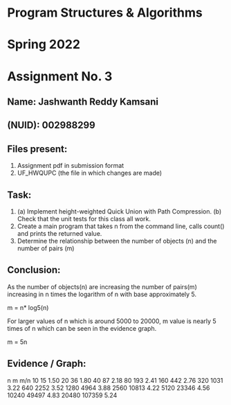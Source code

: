 # Program Structures & Algorithms

# Spring 2022

# Assignment No. 3

## Name:	Jashwanth Reddy Kamsani

## (NUID): 002988299

## Files present:
 1. Assignment pdf in submission format
 2. UF_HWQUPC (the file in which changes are made)

## Task:
1) (a) Implement height-weighted Quick Union with Path Compression.
(b) Check that the unit tests for this class all work.
2) Create a main program that takes n from the command line, calls count() and prints the returned value.
3) Determine the relationship between the number of objects (n) and the number of pairs (m)

## Conclusion:

As the number of objects(n) are increasing the number of pairs(m) increasing in n times the logarithm of n with base approximately 5.

m = n* log5(n)

For larger values of n which is around 5000 to 20000, m value is nearly 5 times of n which can be seen in the evidence graph.

m = 5n

## Evidence / Graph: 
n      m      m/n
10    15      1.50
20    36      1.80
40    87      2.18
80    193     2.41
160   442     2.76
320   1031    3.22
640   2252    3.52
1280  4964    3.88
2560  10813   4.22
5120  23346   4.56
10240 49497   4.83
20480 107359  5.24



